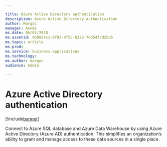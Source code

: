 ```yaml
---

title: Azure Active Directory authentication
description: Azure Active Directory authentication
author: MargoC
manager: AnnBe
ms.date: 06/01/2018
ms.assetid: 4b0934c1-6f02-4f5c-b222-76d54fcd2ba5
ms.topic: article
ms.prod: 
ms.service: business-applications
ms.technology: 
ms.author: margoc
audience: Admin

---
```

#  Azure Active Directory authentication




[!include[banner](../../../includes/banner.md)]

Connect to Azure SQL database and Azure Data Warehouse by using Azure Active
Directory (Azure AD) authentication. This simplifies an organization’s ability
to grant and manage access to these data sources in a single place.


